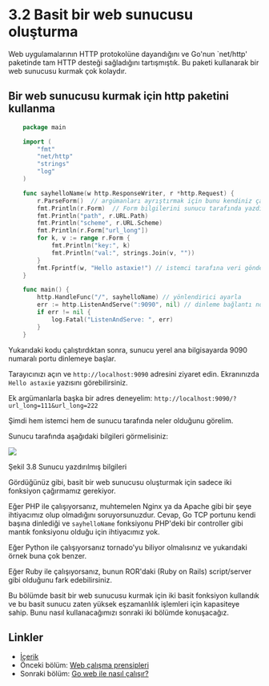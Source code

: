 # 3.2 Basit bir web sunucusu oluşturma

Web uygulamalarının HTTP protokolüne dayandığını ve Go'nun `net/http' paketinde tam HTTP desteği sağladığını tartışmıştık. Bu paketi kullanarak bir web sunucusu kurmak çok kolaydır.

## Bir web sunucusu kurmak için http paketini kullanma

```go
	package main

	import (
    	"fmt"
    	"net/http"
    	"strings"
    	"log"
	)

	func sayhelloName(w http.ResponseWriter, r *http.Request) {
    	r.ParseForm()  // argümanları ayrıştırmak için bunu kendiniz çağırmanız gerekir
    	fmt.Println(r.Form)  // Form bilgilerini sunucu tarafında yazdırma
    	fmt.Println("path", r.URL.Path)
    	fmt.Println("scheme", r.URL.Scheme)
    	fmt.Println(r.Form["url_long"])
    	for k, v := range r.Form {
        	fmt.Println("key:", k)
        	fmt.Println("val:", strings.Join(v, ""))
    	}
    	fmt.Fprintf(w, "Hello astaxie!") // istemci tarafına veri gönderme
	}

	func main() {
    	http.HandleFunc("/", sayhelloName) // yönlendirici ayarla
    	err := http.ListenAndServe(":9090", nil) // dinleme bağlantı noktasını ayarla
    	if err != nil {
        	log.Fatal("ListenAndServe: ", err)
    	}
	}
```

Yukarıdaki kodu çalıştırdıktan sonra, sunucu yerel ana bilgisayarda 9090 numaralı portu dinlemeye başlar.

Tarayıcınızı açın ve `http://localhost:9090` adresini ziyaret edin. Ekranınızda `Hello astaxie` yazısını görebilirsiniz.

Ek argümanlarla başka bir adres deneyelim: `http://localhost:9090/?url_long=111&url_long=222`

Şimdi hem istemci hem de sunucu tarafında neler olduğunu görelim.

Sunucu tarafında aşağıdaki bilgileri görmelisiniz:

![](images/3.2.goweb.png?raw=true)

Şekil 3.8 Sunucu yazdırılmış bilgileri

Gördüğünüz gibi, basit bir web sunucusu oluşturmak için sadece iki fonksiyon çağırmamız gerekiyor.

Eğer PHP ile çalışıyorsanız, muhtemelen Nginx ya da Apache gibi bir şeye ihtiyacımız olup olmadığını soruyorsunuzdur. Cevap, Go TCP portunu kendi başına dinlediği ve `sayhelloName` fonksiyonu PHP'deki bir controller gibi mantık fonksiyonu olduğu için ihtiyacımız yok.

Eğer Python ile çalışıyorsanız tornado'yu biliyor olmalısınız ve yukarıdaki örnek buna çok benzer.

Eğer Ruby ile çalışıyorsanız, bunun ROR'daki (Ruby on Rails) script/server gibi olduğunu fark edebilirsiniz.

Bu bölümde basit bir web sunucusu kurmak için iki basit fonksiyon kullandık ve bu basit sunucu zaten yüksek eşzamanlılık işlemleri için kapasiteye sahip. Bunu nasıl kullanacağımızı sonraki iki bölümde konuşacağız.

## Linkler

- [İçerik](preface.md)
- Önceki bölüm: [Web çalışma prensipleri](03.1.md)
- Sonraki bölüm: [Go web ile nasıl çalışır?](03.3.md)
